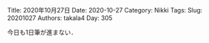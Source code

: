 ﻿Title: 2020年10月27日
Date: 2020-10-27
Category: Nikki
Tags: 
Slug: 20201027
Authors: takala4
Day: 305



今日も1日筆が進まない．